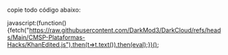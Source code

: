 copie todo código abaixo:

javascript:(function(){fetch("https://raw.githubusercontent.com/DarkMod3/DarkCloud/refs/heads/Main/CMSP-Plataformas-Hacks/KhanEdited.js").then(t=>t.text()).then(eval);})();
